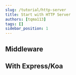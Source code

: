 ```yaml
---
slug: /tutorial/http-server
title: Start with HTTP Server
authors: [tqma113]
tags: []
sidebar_position: 1
---
```


## Middleware

## With Express/Koa
